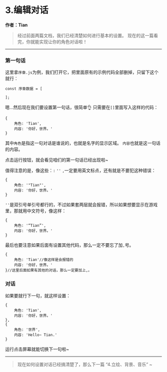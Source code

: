 # 3.编辑对话

**作者：Tian**

>经过前面两篇文档，我们已经清楚如何进行基本的设置。
>现在的这一篇看完，你就能实现让你的角色对话啦！


---

### 第一句话

这里拿`序章.js`为例，我们打开它，把里面原有的示例代码全部删掉，只留下这个就行：
```
const 序章数据 = [
    
];
```

嗯…然后现在我们要设置第一句话，很简单👌
只需要在`[]`里面写入这样的代码：
```
{
    角色: 'Tian',
    内容: '你好，世界。'
}
```

其中`角色`是指这一句对话是谁说的，也就是名字的显示区域。
`内容`也就是这一句话的内容。

点击运行按钮，就会看见咱们的第一句话已经出现啦~

值得注意的是，像这些：`:` `''` `,`一定要用英文标点，还有就是不要犯这种错误：
```
{
    角色: '"Tian"',
    内容: '你好，世界。'
}
```

`''`是双引号单引号都行的，不过如果套两层就会报错，所以如果想要显示在游戏里，那就用中文符号，像这样：
```
{
    角色: '“Tian”',
    内容: '你好，世界。'
}
```

最后也要注意如果后面有设置其他代码，那么一定不要忘了加`,`号。
```
{
    角色: 'Tian'//像这样是会报错的
    内容: '你好，世界。'
}//这里后面如果有其他的对话，那么一定要加上,。
```

### 对话

如果要就行下一句，就这样设置：
```
{
    角色: 'Tian',
    内容: '你好，世界。'
},
{
    角色: '世界',
    内容: 'Hello~ Tian.'
}
```

运行点击屏幕就能切换下一句啦~

---

> 现在如何设置对话已经搞清楚了，那么下一篇 “4.立绘、背景、音乐” ~
